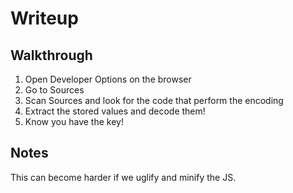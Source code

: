 # Writeup

## Walkthrough

1. Open Developer Options on the browser
2. Go to Sources
3. Scan Sources and look for the code that perform the encoding
4. Extract the stored values and decode them!
5. Know you have the key!

## Notes

This can become harder if we uglify and minify the JS.